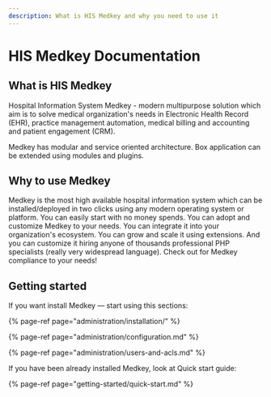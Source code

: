 ```yaml
---
description: What is HIS Medkey and why you need to use it
---
```


# HIS Medkey Documentation

## What is HIS Medkey

Hospital Information System Medkey - modern multipurpose solution which aim is to solve medical organization's needs in Electronic Health Record \(EHR\), practice management automation, medical billing and accounting and patient engagement \(CRM\).

Medkey has modular and service oriented architecture. Box application can be extended using modules and plugins.

## Why to use Medkey

Medkey is the most high available hospital information system which can be installed/deployed in two clicks using any modern operating system or platform. You can easily start with no money spends. You can adopt and customize Medkey to your needs. You can integrate it into your organization's ecosystem. You can grow and scale it using extensions. And you can customize it hiring anyone of thousands professional PHP specialists \(really very widespread language\). Check out for Medkey compliance to your needs!

## Getting started

If you want install Medkey — start using this sections:

{% page-ref page="administration/installation/" %}

{% page-ref page="administration/configuration.md" %}

{% page-ref page="administration/users-and-acls.md" %}

If you have been already installed Medkey, look at Quick start guide:

{% page-ref page="getting-started/quick-start.md" %}








